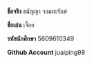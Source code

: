 **ชื่อจริง** ธนัญญา จอมทะรักษ์

**ชื่อเล่น** เจื้อย

**รหัสนักศึกษา** 5609610349

**Github Account** juaiping98